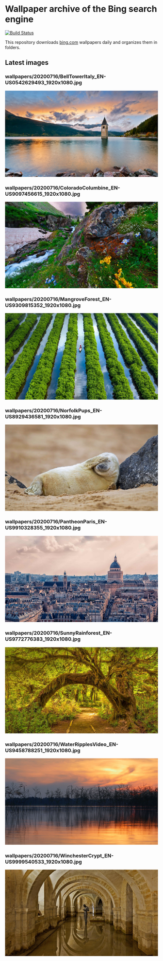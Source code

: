 # Wallpaper archive of the Bing search engine

[![Build Status](https://travis-ci.org/kijart/bing-daily-images-dl.svg?branch=wallpapers)](https://travis-ci.org/kijart/bing-daily-images-dl)

This repository downloads [bing.com](https://www.bing.com) wallpapers daily and organizes them in folders.

## Latest images

<!-- Wallpapers -->

### wallpapers/20200716/BellTowerItaly_EN-US0542629493_1920x1080.jpg

![wallpapers/20200716/BellTowerItaly_EN-US0542629493_1920x1080.jpg](wallpapers/20200716/BellTowerItaly_EN-US0542629493_1920x1080.jpg)

### wallpapers/20200716/ColoradoColumbine_EN-US9097456615_1920x1080.jpg

![wallpapers/20200716/ColoradoColumbine_EN-US9097456615_1920x1080.jpg](wallpapers/20200716/ColoradoColumbine_EN-US9097456615_1920x1080.jpg)

### wallpapers/20200716/MangroveForest_EN-US9309815352_1920x1080.jpg

![wallpapers/20200716/MangroveForest_EN-US9309815352_1920x1080.jpg](wallpapers/20200716/MangroveForest_EN-US9309815352_1920x1080.jpg)

### wallpapers/20200716/NorfolkPups_EN-US8929436581_1920x1080.jpg

![wallpapers/20200716/NorfolkPups_EN-US8929436581_1920x1080.jpg](wallpapers/20200716/NorfolkPups_EN-US8929436581_1920x1080.jpg)

### wallpapers/20200716/PantheonParis_EN-US9910328355_1920x1080.jpg

![wallpapers/20200716/PantheonParis_EN-US9910328355_1920x1080.jpg](wallpapers/20200716/PantheonParis_EN-US9910328355_1920x1080.jpg)

### wallpapers/20200716/SunnyRainforest_EN-US9772776383_1920x1080.jpg

![wallpapers/20200716/SunnyRainforest_EN-US9772776383_1920x1080.jpg](wallpapers/20200716/SunnyRainforest_EN-US9772776383_1920x1080.jpg)

### wallpapers/20200716/WaterRipplesVideo_EN-US9458788251_1920x1080.jpg

![wallpapers/20200716/WaterRipplesVideo_EN-US9458788251_1920x1080.jpg](wallpapers/20200716/WaterRipplesVideo_EN-US9458788251_1920x1080.jpg)

### wallpapers/20200716/WinchesterCrypt_EN-US9999540533_1920x1080.jpg

![wallpapers/20200716/WinchesterCrypt_EN-US9999540533_1920x1080.jpg](wallpapers/20200716/WinchesterCrypt_EN-US9999540533_1920x1080.jpg)

